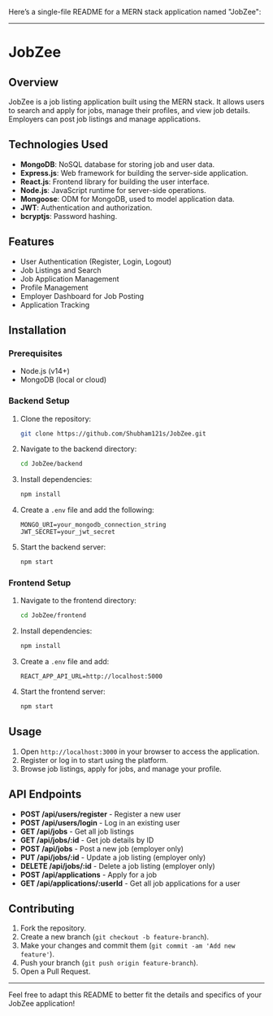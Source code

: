 Here’s a single-file README for a MERN stack application named "JobZee":

---

# JobZee

## Overview
JobZee is a job listing application built using the MERN stack. It allows users to search and apply for jobs, manage their profiles, and view job details. Employers can post job listings and manage applications. 

## Technologies Used
- **MongoDB**: NoSQL database for storing job and user data.
- **Express.js**: Web framework for building the server-side application.
- **React.js**: Frontend library for building the user interface.
- **Node.js**: JavaScript runtime for server-side operations.
- **Mongoose**: ODM for MongoDB, used to model application data.
- **JWT**: Authentication and authorization.
- **bcryptjs**: Password hashing.

## Features
- User Authentication (Register, Login, Logout)
- Job Listings and Search
- Job Application Management
- Profile Management
- Employer Dashboard for Job Posting
- Application Tracking

## Installation

### Prerequisites
- Node.js (v14+)
- MongoDB (local or cloud)

### Backend Setup
1. Clone the repository:
   ```bash
   git clone https://github.com/Shubham121s/JobZee.git
   ```
2. Navigate to the backend directory:
   ```bash
   cd JobZee/backend
   ```
3. Install dependencies:
   ```bash
   npm install
   ```
4. Create a `.env` file and add the following:
   ```env
   MONGO_URI=your_mongodb_connection_string
   JWT_SECRET=your_jwt_secret
   ```
5. Start the backend server:
   ```bash
   npm start
   ```

### Frontend Setup
1. Navigate to the frontend directory:
   ```bash
   cd JobZee/frontend
   ```
2. Install dependencies:
   ```bash
   npm install
   ```
3. Create a `.env` file and add:
   ```env
   REACT_APP_API_URL=http://localhost:5000
   ```
4. Start the frontend server:
   ```bash
   npm start
   ```

## Usage
1. Open `http://localhost:3000` in your browser to access the application.
2. Register or log in to start using the platform.
3. Browse job listings, apply for jobs, and manage your profile.

## API Endpoints
- **POST /api/users/register** - Register a new user
- **POST /api/users/login** - Log in an existing user
- **GET /api/jobs** - Get all job listings
- **GET /api/jobs/:id** - Get job details by ID
- **POST /api/jobs** - Post a new job (employer only)
- **PUT /api/jobs/:id** - Update a job listing (employer only)
- **DELETE /api/jobs/:id** - Delete a job listing (employer only)
- **POST /api/applications** - Apply for a job
- **GET /api/applications/:userId** - Get all job applications for a user

## Contributing
1. Fork the repository.
2. Create a new branch (`git checkout -b feature-branch`).
3. Make your changes and commit them (`git commit -am 'Add new feature'`).
4. Push your branch (`git push origin feature-branch`).
5. Open a Pull Request.

---

Feel free to adapt this README to better fit the details and specifics of your JobZee application!
